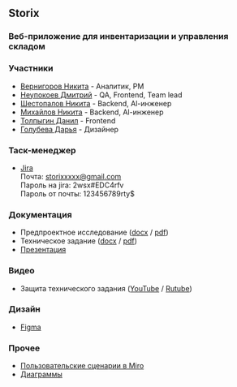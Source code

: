 ## Storix
### Веб-приложение для инвентаризации и управления складом
### Участники
* [Вернигоров Никита](https://taplink.cc/nikita_vernigorov) - Аналитик, PM
* [Неупокоев Дмитрий](https://taplink.cc/dmitry_neupokoev) - QA, Frontend, Team lead
* [Шестопалов Никита](https://taplink.cc/nikita_shestopalov) - Backend, Al-инженер
* [Михайлов Никита](https://taplink.cc/nikita_mikhaylov) - Backend, Al-инженер
* [Толпыгин Данил](https://taplink.cc/danil_tolpygin) - Frontend
* [Голубева Дарья](https://taplink.cc/darya_golubeva) - Дизайнер

### Таск-менеджер
* [Jira](https://tpgroop.atlassian.net/jira/software/projects/KSZI/summary)  
Почта: storixxxxx@gmail.com  
Пароль на jira: 2wsx#EDC4rfv  
Пароль от почты: 123456789rty$

### Документация
* Предпроектное исследование ([docx](https://github.com/Storix2025/Storix/blob/main/Documentation/pre-project%20study/%D0%9F%D1%80%D0%B5%D0%B4%D0%BF%D1%80%D0%BE%D0%B5%D0%BA%D1%82%D0%BD%D0%BE%D0%B5%D0%98%D1%81%D1%81%D0%BB%D0%B5%D0%B4%D0%BE%D0%B2%D0%B0%D0%BD%D0%B8%D0%B5.docx) / [pdf](https://github.com/Storix2025/Storix/blob/main/Documentation/pre-project%20study/%D0%9F%D1%80%D0%B5%D0%B4%D0%BF%D1%80%D0%BE%D0%B5%D0%BA%D1%82%D0%BD%D0%BE%D0%B5%D0%98%D1%81%D1%81%D0%BB%D0%B5%D0%B4%D0%BE%D0%B2%D0%B0%D0%BD%D0%B8%D0%B5.pdf))
* Техническое задание ([docx](https://github.com/Storix2025/Storix/blob/main/Documentation/TZ/%D0%A2%D0%97.docx) / [pdf](https://github.com/Storix2025/Storix/blob/main/Documentation/TZ/%D0%A2%D0%97.pdf))
* [Презентация](https://github.com/Storix2025/Storix/blob/main/Documentation/presentation/%D0%A2%D0%9F.pptx)
### Видео
* Защита технического задания ([YouTube](https://www.youtube.com/watch?v=YokjylA8OQA) / [Rutube](https://rutube.ru/video/4a685653b0314d1b25847e8b6c0feb88/))

### Дизайн
* [Figma](https://www.figma.com/design/dXNYv1bQIhNE9iapW1z8BV/Untitled?node-id=0-1&p=f&t=YMsVakuGGHrCOmYX-0)

### Прочее
* [Пользовательские сценарии в Miro](https://miro.com/app/board/uXjVIZ2A7Mk=/)
* [Диаграммы](https://github.com/Storix2025/Storix/tree/main/Documentation/diagrams)
